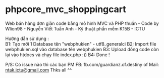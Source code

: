 # phpcore_mvc_shoppingcart
Web bán hàng đơn giản code bằng mô hình MVC và PHP thuần - Code by Wlion98 - Nguyễn Viết Tuấn Anh - Kỹ thuật phần mềm K15B - ICTU

Hướng dẫn sử dụng : 
<br>B1: Tạo mới 1 Database tên "webphukien" - utf8_generalci
B2: Import file webphukien.sql vào database tên webphukien
B3: Upload đống code còn lại vào htdocs và chạy file index.php :))
B4: Done !

P/S: Có issue nào thì các bạn PM FB: fb.com/guardianz.of.destiny of Mail: ntak.ictu@gmail.com 
Thks all ^^
